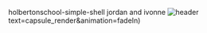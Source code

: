 holbertonschool-simple-shell
jordan and ivonne
![header](https://capsule-render.vercel.app/api?type=cylinder&text=Jordan%20and%20Ivonne's%20Simple%20Shell&animation=blinking&fontSize=40&fontColor=d6ace6)
text=capsule_render&animation=fadeIn)
